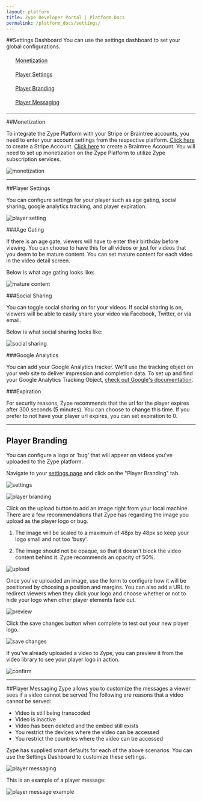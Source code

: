 ```yaml
---
layout: platform
title: Zype Developer Portal | Platform Docs
permalink: /platform_docs/settings/
---
```

##Settings Dashboard
You can use the settings dashboard to set your global configurations.

<div style="margin: 20px;"><span class="fa fa-file-text" style="margin-right: 4px;"></span>
<a href="#1">
Monetization</a>
</div>
<div style="margin: 20px;"><span class="fa fa-file-text" style="margin-right: 4px;"></span>
<a href="#2">
Player Settings</a>
</div>
<div style="margin: 20px;"><span class="fa fa-file-text" style="margin-right: 4px;"></span>
<a href="#3">
Player Branding</a>
</div>
<div style="margin: 20px;"><span class="fa fa-file-text" style="margin-right: 4px;"></span>
<a href="#4">
Player Messaging</a>
</div>

<hr id='1'>

##Monetization

To integrate the Zype Platform with your Stripe or Braintree accounts, you need
to enter your account settings from the respective platform. [Click here](https://dashboard.stripe.com/register)
to create a Stripe Account. [Click here](https://www.braintreepayments.com/signup) to
create a Braintree Account. You will need to set up monetization on the Zype Platform
to utilize Zype subscription services.

![monetization]({{site.url}}assets/settings/monetization.png)

<hr id='2'>

##Player Settings

You can configure settings for your player such as age gating, social sharing,
google analytics tracking, and player expiration.

![player setting]({{site.url}}assets/settings/player_settings.png)

###Age Gating

If there is an age gate, viewers will have to enter their birthday before viewing.
You can choose to have this for all videos or just for videos that you deem to be
mature content. You can set mature content for each video in the video detail screen.

Below is what age gating looks like:

![mature content]({{site.url}}assets/settings/mature_content.png)

###Social Sharing

You can toggle social sharing on for your videos. If social sharing is on, viewers
will be able to easily share your video via Facebook, Twitter, or via email.

Below is what social sharing looks like:

![social sharing]({{site.url}}assets/settings/share_video.png)

###Google Analytics

You can add your Google Analytics tracker. We'll use the tracking object on your web site to deliver impression and completion data. To set up and find your Google Analytics
Tracking Object, [check out Google's documentation](https://support.google.com/analytics/answer/1008080?hl=en).

###Expiration

For security reasons, Zype recommends that the url for the player expires after 300 seconds (5
minutes). You can choose to change this time. If you prefer to not have your player
url expires, you can set expiration to 0.

<hr id='3'>

## Player Branding

You can configure a logo or 'bug' that will appear on videos you've uploaded to the Zype platform.

Navigate to your [settings page](https://admin.zype.com/site/edit) and click on the "Player Branding" tab.

![settings]({{site.url}}assets/player_logo/settings.png)

![player branding]({{site.url}}assets/player_logo/player_branding.png)

Click on the upload button to add an image right from your local machine. There are a few recommendations that Zype has regarding the image you upload as the player logo or bug.

1) The image will be scaled to a maximum of 48px by 48px so keep your logo small and not too 'busy'.

2) The image should not be opaque, so that it doesn't block the video content behind it. Zype recommends an opacity of 50%.

![upload]({{site.url}}assets/player_logo/help.png)

Once you've uploaded an image, use the form to configure how it will be positioned by choosing a position and margins. You can also add a URL to redirect viewers when they click your logo and choose whether or not to hide your logo when other player elements fade out.

![preview]({{site.url}}assets/player_logo/player_logo.png)

Click the save changes button when complete to test out your new player logo.


![save changes]({{site.url}}assets/player_logo/save_changes.png)

If you've already uploaded a video to Zype, you can preview it from the video library to see your player logo in action.

![confirm]({{site.url}}assets/player_logo/confirm.png)

<hr id='4'>

##Player Messaging
Zype allows you to customize the messages a viewer sees if a video cannot be served
The following are reasons that a video cannot be served:

- Video is still being transcoded
- Video is inactive
- Video has been deleted and the embed still exists
- You restrict the devices where the video can be accessed
- You restrict the countries where the video can be accessed

Zype has supplied smart defaults for each of the above scenarios. You can
use the Settings Dashboard to customize these settings.

![player messaging]({{site.url}}assets/settings/player_messaging.png)

This is an example of a player message:

![player message example]({{site.url}}assets/settings/messaging_ex.png)
